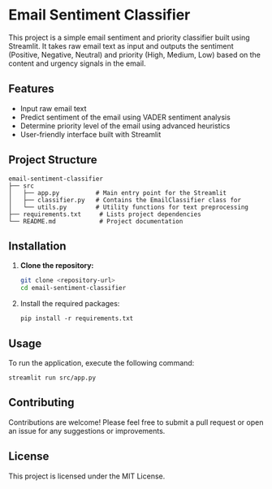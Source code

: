# Email Sentiment Classifier

This project is a simple email sentiment and priority classifier built using Streamlit. It takes raw email text as input and outputs the sentiment (Positive, Negative, Neutral) and priority (High, Medium, Low) based on the content and urgency signals in the email.

## Features

- Input raw email text
- Predict sentiment of the email using VADER sentiment analysis
- Determine priority level of the email using advanced heuristics
- User-friendly interface built with Streamlit

## Project Structure

```
email-sentiment-classifier
├── src
│   ├── app.py          # Main entry point for the Streamlit 
│   ├── classifier.py   # Contains the EmailClassifier class for 
│   └── utils.py        # Utility functions for text preprocessing
├── requirements.txt     # Lists project dependencies
└── README.md            # Project documentation
```

## Installation

1. **Clone the repository:**
   ```sh
   git clone <repository-url>
   cd email-sentiment-classifier
   ```

2. Install the required packages:
   ```
   pip install -r requirements.txt
   ```

## Usage

To run the application, execute the following command:
```
streamlit run src/app.py
```


## Contributing

Contributions are welcome! Please feel free to submit a pull request or open an issue for any suggestions or improvements.

## License

This project is licensed under the MIT License.
